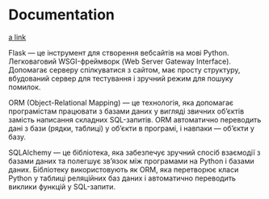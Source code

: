 # Documentation

[a link](https://dev.to/yahiaqous/how-to-build-a-crud-api-using-python-flask-and-sqlalchemy-orm-with-postgresql-2jjj)

Flask — це інструмент для створення вебсайтів на мові Python. Легковаговий WSGI-фреймворк (Web Server Gateway Interface). Допомагає серверу спілкуватися з сайтом, має просту структуру, вбудований сервер для тестування і зручний режим для пошуку помилок.

ORM (Object-Relational Mapping) — це технологія, яка допомагає програмістам працювати з базами даних у вигляді звичних об’єктів замість написання складних SQL-запитів. ORM автоматично переводить дані з бази (рядки, таблиці) у об’єкти в програмі, і навпаки — об’єкти у базу.

SQLAlchemy — це бібліотека, яка забезпечує зручний спосіб взаємодії з базами даних та полегшує зв’язок між програмами на Python і базами даних. Бібліотеку використовують як ORM, яка перетворює класи Python у таблиці реляційних баз даних і автоматично переводить виклики функцій у SQL-запити.
